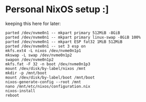 # Personal NixOS setup :]

keeping this here for later:
```parted /dev/nvme0n1 -- mklabel gpt
parted /dev/nvme0n1 -- mkpart primary 512MiB -8GiB
parted /dev/nvme0n1 -- mkpart primary linux-swap -8GiB 100%
parted /dev/nvme0n1 -- mkpart ESP fat32 1MiB 512MiB
parted /dev/nvme0n1 -- set 3 esp on
mkfs.ext4 -L nixos /dev/nvme0n1p1
mkswap -L swap /dev/nvme0n1p2
swapon /dev/nvme0n1p2
mkfs.fat -F 32 -n boot /dev/nvme0n1p3
mount /dev/disk/by-label/nixos /mnt
mkdir -p /mnt/boot
mount /dev/disk/by-label/boot /mnt/boot
nixos-generate-config --root /mnt
nano /mnt/etc/nixos/configuration.nix
nixos-install
reboot
